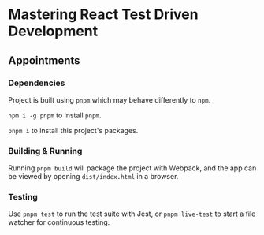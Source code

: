 # Mastering React Test Driven Development

## Appointments

### Dependencies

Project is built using `pnpm` which may behave differently to `npm`.

`npm i -g pnpm` to install `pnpm`.

`pnpm i` to install this project's packages.

### Building & Running

Running `pnpm build` will package the project with Webpack, and the app
can be viewed by opening `dist/index.html` in a browser.

### Testing

Use `pnpm test` to run the test suite with Jest, or `pnpm live-test` to start a
file watcher for continuous testing.
